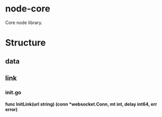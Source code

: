 # node-core
Core node library.

# Structure
## data
## link
### init.go
#### func InitLink(url string) (conn *websocket.Conn, mt int, delay int64, err error)